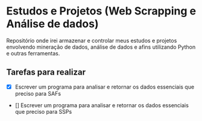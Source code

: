 # Estudos e Projetos (Web Scrapping e Análise de dados)

Repositório onde irei armazenar e controlar meus estudos e projetos envolvendo mineração de dados, análise de dados e afins utilizando Python e outras ferramentas.

## Tarefas para realizar

- [x] Escrever um programa para analisar e retornar os dados essenciais que preciso para SAFs
- [] Escrever um programa para analisar e retornar os dados essenciais que preciso para SSPs
